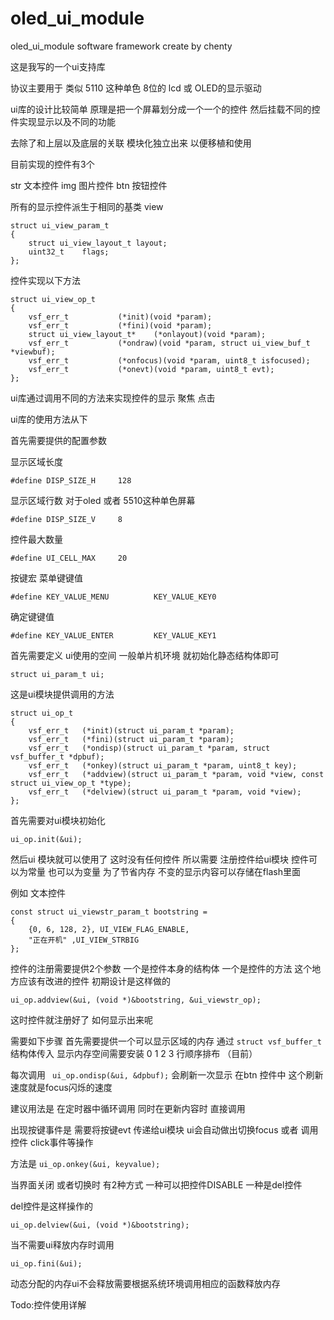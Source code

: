 oled_ui_module
===

oled_ui_module software framework
create by chenty


这是我写的一个ui支持库

协议主要用于 类似 5110 这种单色 8位的 lcd 或 OLED的显示驱动

ui库的设计比较简单 原理是把一个屏幕划分成一个一个的控件 然后挂载不同的控件实现显示以及不同的功能

去除了和上层以及底层的关联 模块化独立出来 以便移植和使用

目前实现的控件有3个

str	文本控件
img 	图片控件
btn	按钮控件

所有的显示控件派生于相同的基类 view

	struct ui_view_param_t
	{
		struct ui_view_layout_t layout;
		uint32_t	flags;
	};

控件实现以下方法

	struct ui_view_op_t
	{
		vsf_err_t 			(*init)(void *param);
		vsf_err_t 			(*fini)(void *param);
		struct ui_view_layout_t* 	(*onlayout)(void *param);
		vsf_err_t 			(*ondraw)(void *param, struct ui_view_buf_t *viewbuf);
		vsf_err_t			(*onfocus)(void *param, uint8_t isfocused);
		vsf_err_t 			(*onevt)(void *param, uint8_t evt);
	};

ui库通过调用不同的方法来实现控件的显示 聚焦 点击

ui库的使用方法从下

首先需要提供的配置参数

显示区域长度

	#define DISP_SIZE_H		128
显示区域行数 对于oled 或者 5510这种单色屏幕

	#define DISP_SIZE_V		8
控件最大数量

	#define UI_CELL_MAX		20

按键宏 
菜单键键值

	#define KEY_VALUE_MENU			KEY_VALUE_KEY0
确定键键值

	#define KEY_VALUE_ENTER			KEY_VALUE_KEY1




首先需要定义 ui使用的空间 一般单片机环境 就初始化静态结构体即可

	struct ui_param_t ui;

这是ui模块提供调用的方法

	struct ui_op_t
	{
		vsf_err_t 	(*init)(struct ui_param_t *param);
		vsf_err_t 	(*fini)(struct ui_param_t *param);
		vsf_err_t 	(*ondisp)(struct ui_param_t *param, struct vsf_buffer_t *dpbuf);
		vsf_err_t 	(*onkey)(struct ui_param_t *param, uint8_t key);	
		vsf_err_t	(*addview)(struct ui_param_t *param, void *view, const struct ui_view_op_t *type);
		vsf_err_t	(*delview)(struct ui_param_t *param, void *view);
	};


首先需要对ui模块初始化
	
	ui_op.init(&ui);

然后ui 模块就可以使用了
这时没有任何控件 所以需要 注册控件给ui模块
控件可以为常量 也可以为变量 为了节省内存 不变的显示内容可以存储在flash里面

例如 文本控件

	const struct ui_viewstr_param_t bootstring = 
	{
		{0, 6, 128, 2}, UI_VIEW_FLAG_ENABLE,
		"正在开机" ,UI_VIEW_STRBIG
	};

控件的注册需要提供2个参数 一个是控件本身的结构体 一个是控件的方法 这个地方应该有改进的控件 初期设计是这样做的

	ui_op.addview(&ui, (void *)&bootstring, &ui_viewstr_op);

这时控件就注册好了
如何显示出来呢

需要如下步骤 
首先需要提供一个可以显示区域的内存
通过 ` struct vsf_buffer_t ` 结构体传入
显示内存空间需要安装 0 1 2 3 行顺序排布 （目前）

每次调用 ` ui_op.ondisp(&ui, &dpbuf);` 会刷新一次显示 在btn 控件中 这个刷新速度就是focus闪烁的速度

建议用法是 在定时器中循环调用 同时在更新内容时 直接调用


出现按键事件是 需要将按键evt 传递给ui模块 ui会自动做出切换focus 或者 调用控件 click事件等操作

方法是 `ui_op.onkey(&ui, keyvalue);`


当界面关闭 或者切换时 有2种方式 一种可以把控件DISABLE 一种是del控件

del控件是这样操作的

	ui_op.delview(&ui, (void *)&bootstring);

当不需要ui释放内存时调用 

	ui_op.fini(&ui);

动态分配的内存ui不会释放需要根据系统环境调用相应的函数释放内存

Todo:控件使用详解





